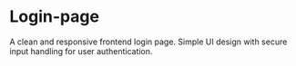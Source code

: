 # Login-page
A clean and responsive frontend login page. Simple UI design with secure input handling for user authentication.
